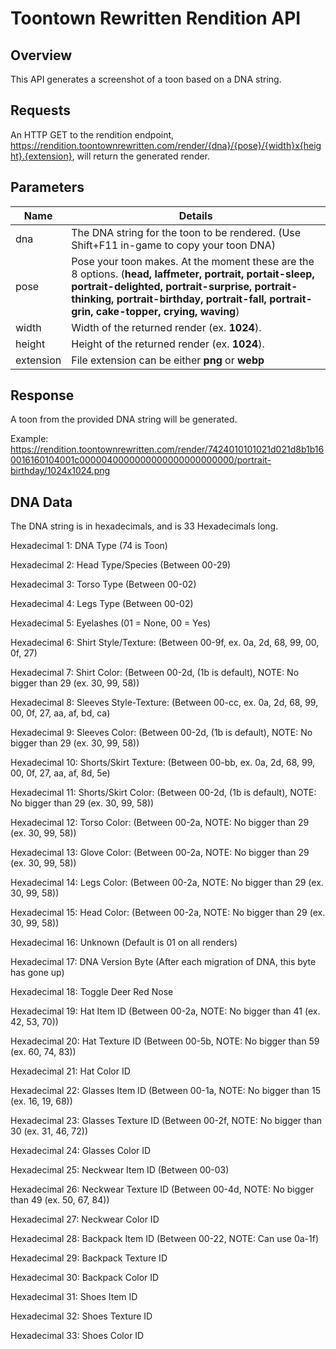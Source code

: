 # Toontown Rewritten Rendition API

## Overview

This API generates a screenshot of a toon based on a DNA string.

## Requests

An HTTP GET to the rendition endpoint, https://rendition.toontownrewritten.com/render/{dna}/{pose}/{width}x{height}.{extension}, will return the generated render.

## Parameters

| Name        | Details |
|-------------|---------|
| dna | The DNA string for the toon to be rendered. (Use Shift+F11 in-game to copy your toon DNA) |
| pose   | Pose your toon makes. At the moment these are the 8 options. (**head, laffmeter, portrait, portait-sleep, portrait-delighted, portrait-surprise, portrait-thinking, portrait-birthday, portrait-fall, portrait-grin, cake-topper, crying, waving**) |
| width   | Width of the returned render (ex. **1024**). |
| height   | Height of the returned render (ex. **1024**). |
| extension   | File extension can be either **png** or **webp** |

## Response

A toon from the provided DNA string will be generated.

Example: https://rendition.toontownrewritten.com/render/7424010101021d021d8b1b160016160104001c0000040000000000000000000000/portrait-birthday/1024x1024.png

## DNA Data

The DNA string is in hexadecimals, and is 33 Hexadecimals long.

Hexadecimal 1: DNA Type (74 is Toon)

Hexadecimal 2: Head Type/Species (Between 00-29)

Hexadecimal 3: Torso Type (Between 00-02)

Hexadecimal 4: Legs Type (Between 00-02)

Hexadecimal 5: Eyelashes (01 = None, 00 = Yes)

Hexadecimal 6: Shirt Style/Texture: (Between 00-9f, ex. 0a, 2d, 68, 99, 00, 0f, 27)

Hexadecimal 7: Shirt Color: (Between 00-2d, (1b is default), NOTE: No bigger than 29 (ex. 30, 99, 58))

Hexadecimal 8: Sleeves Style-Texture: (Between 00-cc, ex. 0a, 2d, 68, 99, 00, 0f, 27, aa, af, bd, ca)

Hexadecimal 9: Sleeves Color: (Between 00-2d, (1b is default), NOTE: No bigger than 29 (ex. 30, 99, 58))

Hexadecimal 10: Shorts/Skirt Texture: (Between 00-bb, ex. 0a, 2d, 68, 99, 00, 0f, 27, aa, af, 8d, 5e)

Hexadecimal 11: Shorts/Skirt Color: (Between 00-2d, (1b is default), NOTE: No bigger than 29 (ex. 30, 99, 58))

Hexadecimal 12: Torso Color: (Between 00-2a, NOTE: No bigger than 29 (ex. 30, 99, 58))

Hexadecimal 13: Glove Color: (Between 00-2a, NOTE: No bigger than 29 (ex. 30, 99, 58))

Hexadecimal 14: Legs Color: (Between 00-2a, NOTE: No bigger than 29 (ex. 30, 99, 58))

Hexadecimal 15: Head Color: (Between 00-2a, NOTE: No bigger than 29 (ex. 30, 99, 58))

Hexadecimal 16: Unknown (Default is 01 on all renders)

Hexadecimal 17: DNA Version Byte (After each migration of DNA, this byte has gone up)

Hexadecimal 18: Toggle Deer Red Nose

Hexadecimal 19: Hat Item ID (Between 00-2a, NOTE: No bigger than 41 (ex. 42, 53, 70))

Hexadecimal 20: Hat Texture ID (Between 00-5b, NOTE: No bigger than 59 (ex. 60, 74, 83))

Hexadecimal 21: Hat Color ID

Hexadecimal 22: Glasses Item ID (Between 00-1a, NOTE: No bigger than 15 (ex. 16, 19, 68))

Hexadecimal 23: Glasses Texture ID (Between 00-2f, NOTE: No bigger than 30 (ex. 31, 46, 72))

Hexadecimal 24: Glasses Color ID

Hexadecimal 25: Neckwear Item ID (Between 00-03)

Hexadecimal 26: Neckwear Texture ID (Between 00-4d, NOTE: No bigger than 49 (ex. 50, 67, 84))

Hexadecimal 27: Neckwear Color ID

Hexadecimal 28: Backpack Item ID (Between 00-22, NOTE: Can use 0a-1f)

Hexadecimal 29: Backpack Texture ID

Hexadecimal 30: Backpack Color ID

Hexadecimal 31: Shoes Item ID

Hexadecimal 32: Shoes Texture ID

Hexadecimal 33: Shoes Color ID
